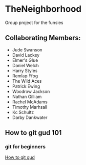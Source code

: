 # TheNeighborhood
Group project for the funsies

## Collaborating Members:

 * Jude Swanson
 * David Lackey
 * Elmer's Glue
 * Daniel Welch
 * Harry Styles
 * Remlap Ffog
 * The Wild Aces
 * Patrick Ewing
 * Woodrow Jackson
 * Nathan Gilliam
 * Rachel McAdams
 * Timothy Marhsall
 * Kc Schultz
 * Darby Dankwater

## How to git gud 101
### git for beginners
[How to git gud](gitgud101.md) 
